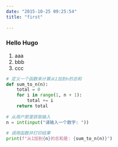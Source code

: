 ```yaml
---
date: "2015-10-25 09:25:54"
title: "first"
 
---
```


### Hello Hugo

 1. aaa
 1. bbb
 1. ccc


```python
# 定义一个函数来计算从1加到n的总和  
def sum_to_n(n):  
    total = 0  
    for i in range(1, n + 1):  
        total += i  
    return total  
  
# 从用户那里获取输入  
n = int(input("请输入一个数字: "))  
  
# 调用函数并打印结果  
print(f"从1加到{n}的总和是: {sum_to_n(n)}")

```
